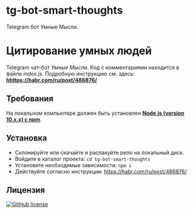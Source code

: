 # tg-bot-smart-thoughts
Telegram бот Умные Мысли.

# Цитирование умных людей 
Telegram чат-бот *Умные Мысли*. Код с комментариями находится в файле *index.js*. Подробную инструкцию см. здесь: [**hhttps://habr.com/ru/post/486876/**](https://habr.com/ru/post/486876/)

## Требования
На локальном компьютере должен быть установлен [**Node.js (version 10.x.x) с npm**](https://nodejs.org/en/). 

## Установка
* Склонируйте или скачайте и распакуйте репо на локальный диск.
* Войдите в каталог проекта: `cd tg-bot-smart-thoughts`
* Установите необходимые зависимости: `npm i`
* Действуйте согласно инструкции: https://habr.com/ru/post/486876/

## Лицензия
[![GitHub license](https://img.shields.io/github/license/stmike/tg-bot-smart-thoughts)](https://github.com/stmike/tg-bot-smart-thoughts/blob/master/LICENSE)

